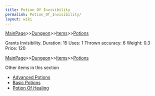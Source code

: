 ```yaml
---
title: Potion Of Invisibility
permalink: Potion_Of_Invisibility/
layout: wiki
---
```


[MainPage](/keeperrl_wiki/ "wikilink")>>[Dungeon](/keeperrl_wiki/Dungeon "wikilink")>>[Items](/keeperrl_wiki/Items_Guide "wikilink")>>[Potions](/keeperrl_wiki/Potions "wikilink")

 Grants Invisibility.
 Duration: 15
 Uses: 1
 Thrown accuracy: 6
 Weight: 0.3
 Price: 120

[MainPage](/keeperrl_wiki/ "wikilink")>>[Dungeon](/keeperrl_wiki/Dungeon "wikilink")>>[Items](/keeperrl_wiki/Items_Guide "wikilink")>>[Potions](/keeperrl_wiki/Potions "wikilink")

Other items in this section
-    [Advanced Potions](/keeperrl_wiki/Advanced_Potions "wikilink")
-    [Basic Potions](/keeperrl_wiki/Basic_Potions "wikilink")
-    [Potion Of Healing](/keeperrl_wiki/Potion_Of_Healing "wikilink")

